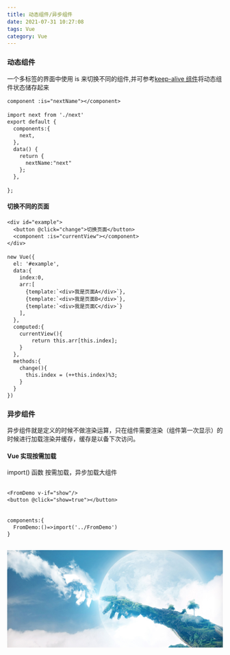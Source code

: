 ```yaml
---
title: 动态组件/异步组件
date: 2021-07-31 10:27:08
tags: Vue
category: Vue
---
```


### 动态组件

一个多标签的界面中使用 is 来切换不同的组件,并可参考[keep-alive 组件](https://cn.vuejs.org/v2/api/#keep-alive)将动态组件状态储存起来

```
component :is="nextName"></component>

import next from './next'
export default {
  components:{
    next,
  },
  data() {
    return {
      nextName:"next"
    };
  },

};
```

#### 切换不同的页面

```
<div id="example">
  <button @click="change">切换页面</button>
  <component :is="currentView"></component>
</div>

new Vue({
  el: '#example',
  data:{
    index:0,
    arr:[
      {template:`<div>我是页面A</div>`},
      {template:`<div>我是页面B</div>`},
      {template:`<div>我是页面C</div>`}
    ],
  },
  computed:{
    currentView(){
        return this.arr[this.index];
    }
  },
  methods:{
    change(){
      this.index = (++this.index)%3;
    }
  }
})
```

### 异步组件

异步组件就是定义的时候不做渲染运算，只在组件需要渲染（组件第一次显示）的时候进行加载渲染并缓存，缓存是以备下次访问。

#### Vue 实现按需加载

import() 函数 按需加载，异步加载大组件

```

<FromDemo v-if="show"/>
<button @click="show=true"></button>


components:{
  FromDemo:()=>import('../FromDemo')
}


```

![BG图片](/img/1.jpg)
